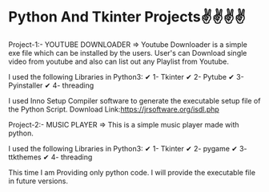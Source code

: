 # Python And Tkinter Projects✌✌✌✌

Project-1:- YOUTUBE DOWNLOADER =>
	Youtube Downloader is a simple exe file which can be installed by the users. User's can Download single video from youtube and also can list out any Playlist from Youtube.
	
   I used the following Libraries in Python3:
   		✔ 1- Tkinter ✔ 2- Pytube ✔ 3- Pyinstaller ✔ 4- threading

   I used Inno Setup Compiler software to generate the executable setup file of the Python Script. Download Link:https://jrsoftware.org/isdl.php
   


Project-2:- MUSIC PLAYER =>
	This is a simple music player made with python.
	
   I used the following Libraries in Python3:
   		✔ 1- Tkinter ✔ 2- pygame ✔ 3- ttkthemes ✔ 4- threading

   This time I am Providing only python code. I will provide the executable file in future versions.
